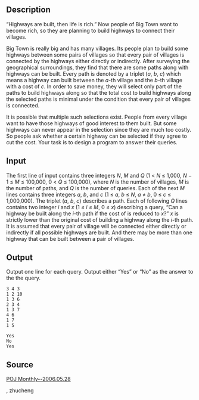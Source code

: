 <h2>Description</h2><p>“Highways are built, then life is rich.” Now people of Big Town want to become rich, so they are planning to build highways to connect their villages.</p><p>Big Town is really big and has many villages. Its people plan to build some highways between some pairs of villages so that every pair of villages is connected by the highways either directly or indirectly. After surveying the geographical surroundings, they find that there are some paths along with highways can be built. Every path is denoted by a triplet (<i>a</i>, <i>b</i>, <i>c</i>) which means a highway can built between the <i>a</i>-th village and the <i>b</i>-th village with a cost of <i>c</i>. In order to save money, they will select only part of the paths to build highways along so that the total cost to build highways along the selected paths is minimal under the condition that every pair of villages is connected.</p><p>It is possible that multiple such selections exist. People from every village want to have those highways of good interest to them built. But some highways can never appear in the selection since they are much too costly. So people ask whether a certain highway can be selected if they agree to cut the cost. Your task is to design a program to answer their queries.</p><h2>Input</h2><p>The first line of input contains three integers <i>N</i>, <i>M</i> and <i>Q</i> (1 &lt; <i>N</i> ≤ 1,000, <i>N</i> − 1 ≤ <i>M</i> ≤ 100,000, 0 &lt; <i>Q</i> ≤ 100,000), where <i>N</i> is the number of villages, <i>M</i> is the number of paths, and <i>Q</i> is the number of queries. Each of the next <i>M</i> lines contains three integers <i>a</i>, <i>b</i>, and <i>c</i> (1 ≤ <i>a</i>, <i>b</i> ≤ <i>N</i>, <i>a</i> ≠ <i>b</i>, 0 ≤ <i>c</i> ≤ 1,000,000). The triplet (<i>a</i>, <i>b</i>, <i>c</i>) describes a path. Each of following <i>Q</i> lines contains two integer <i>i</i> and <i>x</i> (1 ≤ <i>i</i> ≤ <i>M</i>, 0 ≤ <i>x</i>) describing a query, “Can a highway be built along the <i>i</i>-th path if the cost of is reduced to <i>x</i>?” <i>x</i> is strictly lower than the original cost of building a highway along the <i>i</i>-th path. It is assumed that every pair of village will be connected either directly or indirectly if all possible highways are built. And there may be more than one highway that can be built between a pair of villages.</p><h2>Output</h2><p>Output one line for each query. Output either “Yes” or “No” as the answer to the the query.</p><pre><code class="language-input1">3 4 3
1 2 10
1 3 6
2 3 4
1 3 7
4 6
1 7
1 5</code></pre><pre><code class="language-output1">Yes
No
Yes</code></pre><h2>Source</h2><a href="searchproblem?field=source&amp;key=POJ+Monthly--2006.05.28">POJ Monthly--2006.05.28</a><p>, zhucheng</p>